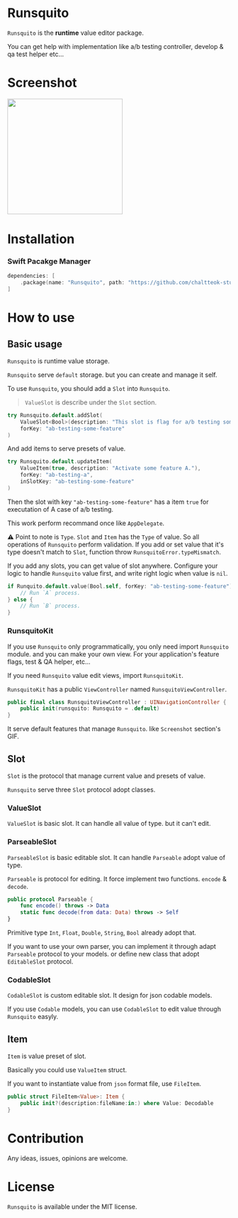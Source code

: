 # Runsquito
`Runsquito` is the **runtime** value editor package.

You can get help with implementation like a/b testing controller, develop & qa test helper etc...

# Screenshot
<img src="https://user-images.githubusercontent.com/11141077/136648173-b2f87701-03ac-4bfa-a74f-cbdf5d770468.gif" width=260 />

# Installation
### Swift Pacakge Manager
```swift
dependencies: [
    .package(name: "Runsquito", path: "https://github.com/chaltteok-studio/runsquito-ios", from: "1.2.0")
]
```

# How to use
## Basic usage
`Runsquito` is runtime value storage.

`Runsquito` serve `default` storage. but you can create and manage it self.

To use `Runsquito`, you should add a `Slot` into `Runsquito`.

> `ValueSlot` is describe under the `Slot` section.

```swift
try Runsquito.default.addSlot(
    ValueSlot<Bool>(description: "This slot is flag for a/b testing some feature."),
    forKey: "ab-testing-some-feature"
)
```

And add items to serve presets of value.

```swift
try Runsquito.default.updateItem(
    ValueItem(true, description: "Activate some feature A."),
    forKey: "ab-testing-a",
    inSlotKey: "ab-testing-some-feature"
)
```

Then the slot with key `"ab-testing-some-feature"` has a item `true` for executation of A case of a/b testing.

This work perform recommand once like `AppDelegate`.

⚠️ Point to note is `Type`. `Slot` and `Item` has the `Type` of value. So all operations of `Runsquito` perform validation.
If you add or set value that it's type doesn't match to `Slot`, function throw `RunsquitoError.typeMismatch`.

If you add any slots, you can get value of slot anywhere. Configure your logic to handle `Runsquito` value first, and write right logic when value is `nil`.

```swift
if Runquito.default.value(Bool.self, forKey: "ab-testing-some-feature") ?? RemoteConfig.remoteConfig["some-feature-ab"] ?? false {
    // Run `A` process.
} else {
    // Run `B` process.
} 
```

### RunsquitoKit
If you use `Runsquito` only programmatically, you only need import `Runsquito` module. and you can make your own view. For your application's feature flags, test & QA helper, etc...

If you need `Runsquito` value edit views, import `RunsquitoKit`.

`RunsquitoKit` has a public `ViewController` named `RunsquitoViewController`.

```swift
public final class RunsquitoViewController : UINavigationController {
    public init(runsquito: Runsquito = .default)
}
```

It serve default features that manage `Runsquito`. like `Screenshot` section's GIF.

## Slot
`Slot` is the protocol that manage current value and presets of value.

`Runsquito` serve three `Slot` protocol adopt classes.

### ValueSlot
`ValueSlot` is basic slot. It can handle all value of type. but it can't edit.
  
### ParseableSlot
`ParseableSlot` is basic editable slot. It can handle `Parseable` adopt value of type.

`Parseable` is protocol for editing. It force implement two functions. `encode` & `decode`.
  
```swift
public protocol Parseable {
    func encode() throws -> Data
    static func decode(from data: Data) throws -> Self
}
```
  
Primitive type `Int`, `Float`, `Double`, `String`, `Bool` already adopt that.
  
If you want to use your own parser, you can implement it through adapt `Parseable` protocol to your models. or define new class that adopt `EditableSlot` protocol.

### CodableSlot
`CodableSlot` is custom editable slot. It design for json codable models.

If you use `Codable` models, you can use `CodableSlot` to edit value through `Runsquito` easyly.

## Item
`Item` is value preset of slot.

Basically you could use `ValueItem` struct.

If you want to instantiate value from `json` format file, use `FileItem`.

```swift
public struct FileItem<Value>: Item {
    public init?(description:fileName:in:) where Value: Decodable
}
```

# Contribution

Any ideas, issues, opinions are welcome.

# License

`Runsquito` is available under the MIT license.
